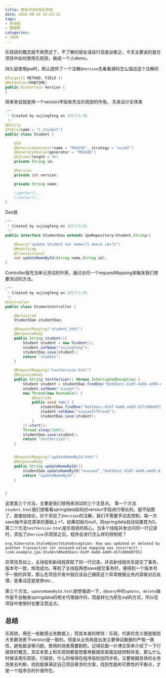 ```yaml
---
title: 使用JPA实现乐观锁
date: 2016-08-16 15:52:52
tags: 
- 多线程
- 数据库
categories: 
- JAVA
---
```




乐观锁的概念就不再赘述了，不了解的朋友请自行百度谷歌之，今天主要说的是在项目中如何使用乐观锁，做成一个小demo。

持久层使用jpa时，默认提供了一个注解`@Version`先看看源码怎么描述这个注解的

```java
@Target({ METHOD, FIELD })
@Retention(RUNTIME)
public @interface Version {
}
```
简单来说就是用一个version字段来充当乐观锁的作用。
先来设计实体类

```java
/**
 * Created by xujingfeng on 2017/1/30.
 */
@Entity
@Table(name = "t_student")
public class Student {

    @Id
    @GenericGenerator(name = "PKUUID", strategy = "uuid2")
    @GeneratedValue(generator = "PKUUID")
    @Column(length = 36)
    private String id;

    @Version
    private int version;

    private String name;

    //getter()...
    //setter()...
}
```
<!-- more -->

Dao层

```java
/**
 * Created by xujingfeng on 2017/1/30.
 */
public interface StudentDao extends JpaRepository<Student,String>{

    @Query("update Student set name=?1 where id=?2")
    @Modifying
    @Transactional
    int updateNameById(String name,String id);
}
```
Controller层充当单元测试的作用，通过访问一个requestMapping来触发我们想要测试的方法。

```java
/**
 * Created by xujingfeng on 2017/1/30.
 */
@Controller
public class StudentController {

    @Autowired
    StudentDao studentDao;

    @RequestMapping("student.html")
    @ResponseBody
    public String student(){
        Student student = new Student();
        student.setName("xujingfeng");
        studentDao.save(student);
        return "student";
    }

    @RequestMapping("testVersion.html")
    @ResponseBody
    public String testVersion() throws InterruptedException {
        Student student = studentDao.findOne("6ed16acc-61df-4a66-add9-d17c88b69755");
        student.setName("xuxuan");
        new Thread(new Runnable() {
            @Override
            public void run() {
                studentDao.findOne("6ed16acc-61df-4a66-add9-d17c88b69755");
                student.setName("xuxuanInThread");
                studentDao.save(student);
            }
        }).start();
        Thread.sleep(1000);
        studentDao.save(student);
        return "testVersion";
    }


    @RequestMapping("updateNameById.html")
    @ResponseBody
    public String updateNameById(){
        studentDao.updateNameById("xuxuan2","6ed16acc-61df-4a66-add9-d17c88b69755");
        return "updateNameById";
    }


}
```
这里面三个方法，主要是我们想用来测试的三个注意点。
第一个方法`student.html`我们想看看springdata如何对version字段进行增长的。就不贴图了，直接给结论，对于添加了`@Version`的注解，我们不需要手动去控制，每一次save操作会在原来的基础上+1，如果初始为null，则springdata自动设置其为0。
第二个方法`testVersion.html`是乐观锁的核心，当多个线程并发访问同一行记录时，添加了`@Version`乐观锁之后，程序会进行怎么样的控制呢？

```
org.hibernate.StaleObjectStateException: Row was updated or deleted by another transaction (or unsaved-value mapping was incorrect) : [com.example.jpa.Student#6ed16acc-61df-4a66-add9-d17c88b69755]
```
异常信息如上，主线程和新线程获取了同一行记录，并且新线程优先提交了事务，版本号一致，修改成功。等到了主线程再想save提交事务时，便得到一个版本号不一致的异常，那么在项目开发中就应该自己捕获这个异常根据业务内容做对应处理，是重试还是放弃etc...

第三个方法，`updateNameById.html`是想强调一下，`@Query`中的`update`，`delete`操作是不会触发springdata的相关代理操作的，而是转化为原生sql的方式，所以在项目中使用时也要注意这点。

总结
--
乐观锁，用在一些敏感业务数据上，而其本身的修饰：乐观，代表的含义便是相信大多数场景下version是一致的。但是从业务角度出发又要保证数据的严格一致性，避免脏读等问题，使用的场景需要斟酌。记得前面一片博文简单介绍了一下行级锁的概念，其实本质上和乐观锁都是想要再数据库层面加锁控制并发，那么什么时候该用乐观锁，行级锁，什么时候得在程序级别加同步锁，又要根据具体的业务场景去判断。找到能够满足自己项目需求的方案，找到性能和可靠性的平衡点，才是一个程序员的价值所在。

